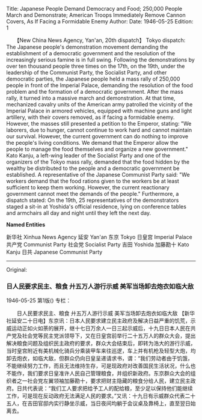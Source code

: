 Title: Japanese People Demand Democracy and Food; 250,000 People March and Demonstrate; American Troops Immediately Remove Cannon Covers, As If Facing a Formidable Enemy
Author:
Date: 1946-05-25
Edition: 1

　　【New China News Agency, Yan'an, 20th dispatch】 Tokyo dispatch: The Japanese people's demonstration movement demanding the establishment of a democratic government and the resolution of the increasingly serious famine is in full swing. Following the demonstrations by over ten thousand people three times on the 17th, on the 19th, under the leadership of the Communist Party, the Socialist Party, and other democratic parties, the Japanese people held a mass rally of 250,000 people in front of the Imperial Palace, demanding the resolution of the food problem and the formation of a democratic government. After the mass rally, it turned into a massive march and demonstration. At that time, mechanized cavalry units of the American army patrolled the vicinity of the Imperial Palace in armored vehicles, equipped with machine guns and light artillery, with their covers removed, as if facing a formidable enemy. However, the masses still presented a petition to the Emperor, stating: "We laborers, due to hunger, cannot continue to work hard and cannot maintain our survival. However, the current government can do nothing to improve the people's living conditions. We demand that the Emperor allow the people to manage the food themselves and organize a new government." Kato Kanju, a left-wing leader of the Socialist Party and one of the organizers of the Tokyo mass rally, demanded that the food hidden by the wealthy be distributed to the people and a democratic government be established. A representative of the Japanese Communist Party said: "We workers demand that the food rations given to the workers be at least sufficient to keep them working. However, the current reactionary government cannot meet the demands of the people." Furthermore, a dispatch stated: On the 19th, 25 representatives of the demonstrators staged a sit-in at Yoshida's official residence, lying on conference tables and armchairs all day and night until they left the next day.



**Named Entities**


新华社   Xinhua News Agency
延安    Yan'an
东京    Tokyo
日皇宫  Imperial Palace
共产党  Communist Party
社会党  Socialist Party
吉田    Yoshida
加藤勘十 Kato Kanju
日共    Japanese Communist Party



<hr /> 

Original: 


### 日人民要求民主、粮食  廾五万人游行示威  美军当场卸去炮衣如临大敌

1946-05-25
第1版()
专栏：

　　日人民要求民主、粮食
    廾五万人游行示威
    美军当场卸去炮衣如临大敌
    【新华社延安二十日电】东京讯：日本人民要求建立民主政府及解决日益严重的饥荒，示威运动正如火如荼的展开，继十七日万余人一日三起示威后，十九日日本人民在共产党及社会党等民主党派领导下，又在日皇宫前举行二十五万人的群众大会，提出解决粮食问题及组织民主政府的要求，群众大会结束后，即转为浩大的游行示威，当时皇宫附近有美机械化骑兵分乘装甲车来往巡逻，车上并有机枪及轻型大炮，均卸去炮衣，如临大敌，但群众仍向日皇呈递请求书，谓：“我们劳动者由于饥饿，不能继续努力工作，而且无法维持生存，可是现政府对改善国民生活状况，什么也不能作，我们要求日皇准许人民自己管理粮食，并组织新政府。东京群众大会的组织者之一社会党左翼领袖加藤勘十，要求把财主隐藏的粮食分给人民，建立民主政府。日共代表说：“我们工人要求把给予工人的配给粮，至少足以保持他们能继续工作，可是现在反动政府无法满足人民的要求。”又讯：十九日有示威群众代表二十五人，在吉田官邸内实行静坐示威，当日夜间均躺于会议桌及靠椅上，直至翌日始离去。
